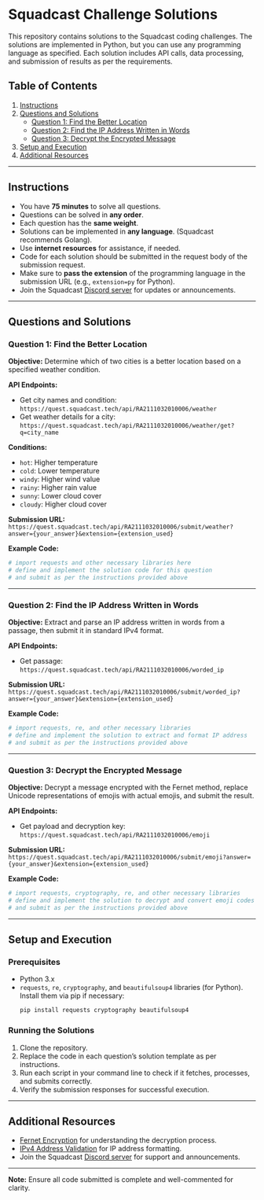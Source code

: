 # Squadcast Challenge Solutions

This repository contains solutions to the Squadcast coding challenges. The solutions are implemented in Python, but you can use any programming language as specified. Each solution includes API calls, data processing, and submission of results as per the requirements.

## Table of Contents
1. [Instructions](#instructions)
2. [Questions and Solutions](#questions-and-solutions)
   - [Question 1: Find the Better Location](#question-1-find-the-better-location)
   - [Question 2: Find the IP Address Written in Words](#question-2-find-the-ip-address-written-in-words)
   - [Question 3: Decrypt the Encrypted Message](#question-3-decrypt-the-encrypted-message)
3. [Setup and Execution](#setup-and-execution)
4. [Additional Resources](#additional-resources)

---

## Instructions

- You have **75 minutes** to solve all questions.
- Questions can be solved in **any order**.
- Each question has the **same weight**.
- Solutions can be implemented in **any language**. (Squadcast recommends Golang).
- Use **internet resources** for assistance, if needed.
- Code for each solution should be submitted in the request body of the submission request.
- Make sure to **pass the extension** of the programming language in the submission URL (e.g., `extension=py` for Python).
- Join the Squadcast [Discord server](https://discord.gg/YKecYphK) for updates or announcements.

---

## Questions and Solutions

### Question 1: Find the Better Location

**Objective:** Determine which of two cities is a better location based on a specified weather condition.

**API Endpoints:**
- Get city names and condition: `https://quest.squadcast.tech/api/RA2111032010006/weather`
- Get weather details for a city: `https://quest.squadcast.tech/api/RA2111032010006/weather/get?q=city_name`

**Conditions:**
- `hot`: Higher temperature
- `cold`: Lower temperature
- `windy`: Higher wind value
- `rainy`: Higher rain value
- `sunny`: Lower cloud cover
- `cloudy`: Higher cloud cover

**Submission URL:** `https://quest.squadcast.tech/api/RA2111032010006/submit/weather?answer={your_answer}&extension={extension_used}`

**Example Code:**
```python
# import requests and other necessary libraries here
# define and implement the solution code for this question
# and submit as per the instructions provided above
```

---

### Question 2: Find the IP Address Written in Words

**Objective:** Extract and parse an IP address written in words from a passage, then submit it in standard IPv4 format.

**API Endpoints:**
- Get passage: `https://quest.squadcast.tech/api/RA2111032010006/worded_ip`

**Submission URL:** `https://quest.squadcast.tech/api/RA2111032010006/submit/worded_ip?answer={your_answer}&extension={extension_used}`

**Example Code:**
```python
# import requests, re, and other necessary libraries
# define and implement the solution to extract and format IP address
# and submit as per the instructions provided above
```

---

### Question 3: Decrypt the Encrypted Message

**Objective:** Decrypt a message encrypted with the Fernet method, replace Unicode representations of emojis with actual emojis, and submit the result.

**API Endpoints:**
- Get payload and decryption key: `https://quest.squadcast.tech/api/RA2111032010006/emoji`

**Submission URL:** `https://quest.squadcast.tech/api/RA2111032010006/submit/emoji?answer={your_answer}&extension={extension_used}`

**Example Code:**
```python
# import requests, cryptography, re, and other necessary libraries
# define and implement the solution to decrypt and convert emoji codes
# and submit as per the instructions provided above
```

---

## Setup and Execution

### Prerequisites
- Python 3.x
- `requests`, `re`, `cryptography`, and `beautifulsoup4` libraries (for Python). Install them via pip if necessary:
  ```bash
  pip install requests cryptography beautifulsoup4
  ```

### Running the Solutions
1. Clone the repository.
2. Replace the code in each question’s solution template as per instructions.
3. Run each script in your command line to check if it fetches, processes, and submits correctly.
4. Verify the submission responses for successful execution.

---

## Additional Resources

- [Fernet Encryption](https://cryptography.io/en/latest/fernet/) for understanding the decryption process.
- [IPv4 Address Validation](https://en.wikipedia.org/wiki/IPv4#Address_representations) for IP address formatting.
- Join the Squadcast [Discord server](https://discord.gg/YKecYphK) for support and announcements.

---

**Note:** Ensure all code submitted is complete and well-commented for clarity.
